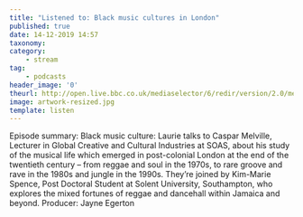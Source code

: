 ```yaml
---
title: "Listened to: Black music cultures in London"
published: true
date: 14-12-2019 14:57
taxonomy:
category:
	- stream
tag:
	- podcasts
header_image: '0'
theurl: http://open.live.bbc.co.uk/mediaselector/6/redir/version/2.0/mediaset/audio-nondrm-download/proto/http/vpid/p07w88w4.mp3
image: artwork-resized.jpg
template: listen
--- 
```

Episode summary: Black music culture: Laurie talks to Caspar Melville, Lecturer in Global Creative and Cultural Industries at SOAS, about his study of the musical life which emerged in post-colonial London at the end of the twentieth century – from reggae and soul in the 1970s, to rare groove and rave in the 1980s and jungle in the 1990s. They’re joined by Kim-Marie Spence, Post Doctoral Student at Solent University, Southampton, who explores the mixed fortunes of reggae and dancehall within Jamaica and beyond. Producer: Jayne Egerton
